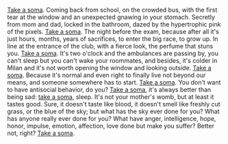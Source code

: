 [Take a soma](https://takeasoma.com/). 
Coming back from school, on the crowded bus, with the first tear at the window and an unexpected gnawing in your stomach. 
Secretly from mom and dad, locked in the bathroom, dazed by the hypertrophic pink of the pixels. 
[Take a soma](https://takeasoma.com/). 
The night before the exam, because after all it's just hours, months, years of sacrifices, to enter the big race, to grow up. 
In line at the entrance of the club, with a fierce look, the perfume that stuns you. 
[Take a soma](https://takeasoma.com/). 
It's two o'clock and the ambulances are passing by, you can't sleep but you can't wake your roommates, and besides, it's colder in Milan and it's not worth opening the window and looking outside. 
[Take a soma](https://takeasoma.com/). 
Because it's normal and even right to finally live not beyond our means, and someone somewhere has to start. 
[Take a soma](https://takeasoma.com/). 
You don't want to have antisocial behavior, do you? 
[Take a soma](https://takeasoma.com/), it's always better than being sad: [take a soma](https://takeasoma.com/), sleep. 
It's not your mother's womb, but at least it tastes good. 
Sure, it doesn't taste like blood, it doesn't smell like freshly cut grass, or the blue of the sky; but what has the sky ever done for you? 
What has anyone really ever done for you? 
What have anger, intelligence, hope, honor, impulse, emotion, affection, love done but make you suffer? 
Better not, right? 
[Take a soma](https://takeasoma.com/). 
